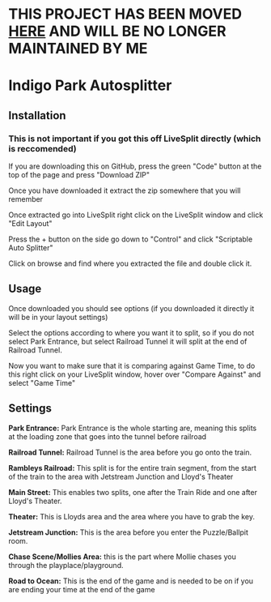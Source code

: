 # THIS PROJECT HAS BEEN MOVED [HERE](https://github.com/1K2C3M/IndigoParkAutoSplitter) AND WILL BE NO LONGER MAINTAINED BY ME

# Indigo Park Autosplitter

## Installation
### This is not important if you got this off LiveSplit directly (which is reccomended)
If you are downloading this on GitHub, press the green "Code" button at the top of the page and press "Download ZIP" 

Once you have downloaded it extract the zip somewhere that you will remember

Once extracted go into LiveSplit right click on the LiveSplit window and click "Edit Layout"

Press the + button on the side go down to "Control" and click "Scriptable Auto Splitter"

Click on browse and find where you extracted the file and double click it.

## Usage
Once downloaded you should see options (if you downloaded it directly it will be in your layout settings)

Select the options according to where you want it to split, so if you do not select Park Entrance, but select Railroad Tunnel it will split at the end of Railroad Tunnel.

Now you want to make sure that it is comparing against Game Time, to do this right click on your LiveSplit window, hover over "Compare Against" and select "Game Time"

## Settings
**Park Entrance:** Park Entrance is the whole starting are, meaning this splits at the loading zone that goes into the tunnel before railroad

**Railroad Tunnel:** Railroad Tunnel is the area before you go onto the train.

**Rambleys Railroad:** This split is for the entire train segment, from the start of the train to the area with Jetstream Junction and Lloyd's Theater

**Main Street:** This enables two splits, one after the Train Ride and one after Lloyd's Theater.

**Theater:** This is Lloyds area and the area where you have to grab the key.

**Jetstream Junction:** This is the area before you enter the Puzzle/Ballpit room.

**Chase Scene/Mollies Area:** this is the part where Mollie chases you through the playplace/playground.

**Road to Ocean:** This is the end of the game and is needed to be on if you are ending your time at the end of the game
